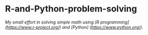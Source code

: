 # R-and-Python-problem-solving


*My small effort in solving simple math using [R programming] (https://www.r-project.org/) and [Python] (https://www.python.org/)*.
